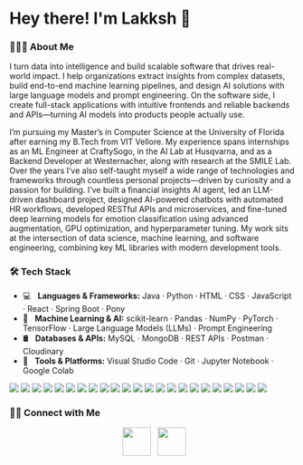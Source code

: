 <h1> Hey there! I'm Lakksh 👋 </h1>

<h3> 👨🏻‍💻 About Me </h3>

I turn data into intelligence and build scalable software that drives real-world impact. I help organizations extract insights from complex datasets, build end-to-end machine learning pipelines, and design AI solutions with large language models and prompt engineering. On the software side, I create full-stack applications with intuitive frontends and reliable backends and APIs—turning AI models into products people actually use.

I’m pursuing my Master’s in Computer Science at the University of Florida after earning my B.Tech from VIT Vellore. My experience spans internships as an ML Engineer at CraftySogo, in the AI Lab at Husqvarna, and as a Backend Developer at Westernacher, along with research at the SMILE Lab. Over the years I’ve also self-taught myself a wide range of technologies and frameworks through countless personal projects—driven by curiosity and a passion for building. I’ve built a financial insights AI agent, led an LLM-driven dashboard project, designed AI-powered chatbots with automated HR workflows, developed RESTful APIs and microservices, and fine-tuned deep learning models for emotion classification using advanced augmentation, GPU optimization, and hyperparameter tuning. My work sits at the intersection of data science, machine learning, and software engineering, combining key ML libraries with modern development tools.

<h3>🛠 Tech Stack</h3>

- 💻   <b>Languages & Frameworks:</b> Java · Python · HTML · CSS · JavaScript · React · Spring Boot · Pony
- 🤖   <b>Machine Learning & AI:</b> scikit-learn · Pandas · NumPy · PyTorch · TensorFlow · Large Language Models (LLMs) · Prompt Engineering
- 🛢   <b>Databases & APIs:</b> MySQL · MongoDB · REST APIs · Postman · Cloudinary
- 🔧   <b>Tools & Platforms:</b> Visual Studio Code · Git · Jupyter Notebook · Google Colab

<p>
  <!-- Languages & Frameworks -->
  <img src="https://img.shields.io/badge/Java-ED8B00?style=for-the-badge&logo=openjdk&logoColor=white">
  <img src="https://img.shields.io/badge/Python-3776AB?style=for-the-badge&logo=python&logoColor=white">
  <img src="https://img.shields.io/badge/JavaScript-F7DF1E?style=for-the-badge&logo=javascript&logoColor=black">
  <img src="https://img.shields.io/badge/React-20232A?style=for-the-badge&logo=react&logoColor=61DAFB">
  <img src="https://img.shields.io/badge/HTML5-E34F26?style=for-the-badge&logo=html5&logoColor=white">
  <img src="https://img.shields.io/badge/CSS3-1572B6?style=for-the-badge&logo=css3&logoColor=white">
  <img src="https://img.shields.io/badge/TailwindCSS-38B2AC?style=for-the-badge&logo=tailwind-css&logoColor=white">
  <img src="https://img.shields.io/badge/Spring%20Boot-6DB33F?style=for-the-badge&logo=springboot&logoColor=white">
  <img src="https://img.shields.io/badge/Pony%20Language-9C27B0?style=for-the-badge&logo=pony&logoColor=white">
  
  <!-- Machine Learning & AI -->
  <img src="https://img.shields.io/badge/PyTorch-EE4C2C?style=for-the-badge&logo=pytorch&logoColor=white">
  <img src="https://img.shields.io/badge/TensorFlow-FF6F00?style=for-the-badge&logo=tensorflow&logoColor=white">
  <img src="https://img.shields.io/badge/scikit--learn-F7931E?style=for-the-badge&logo=scikit-learn&logoColor=white">
  <img src="https://img.shields.io/badge/NumPy-013243?style=for-the-badge&logo=numpy&logoColor=white">
  <img src="https://img.shields.io/badge/Pandas-150458?style=for-the-badge&logo=pandas&logoColor=white">

  <!-- Databases & APIs -->
  <img src="https://img.shields.io/badge/MySQL-005C84?style=for-the-badge&logo=mysql&logoColor=white">
  <img src="https://img.shields.io/badge/MongoDB-4EA94B?style=for-the-badge&logo=mongodb&logoColor=white">
  <img src="https://img.shields.io/static/v1?style=for-the-badge&message=Postman&color=FF6C37&logo=Postman&logoColor=FFFFFF&label=">
  <img src="https://img.shields.io/badge/Cloudinary-3448C5?style=for-the-badge&logo=cloudinary&logoColor=white">
  
  <!-- Tools & IDEs -->
  <img src="https://img.shields.io/badge/VS%20Code-007ACC?style=for-the-badge&logo=visualstudiocode&logoColor=white">
  <img src="https://img.shields.io/badge/IntelliJ%20IDEA-000000?style=for-the-badge&logo=intellijidea&logoColor=white">
  <img src="https://img.shields.io/badge/Jupyter-F37626?style=for-the-badge&logo=jupyter&logoColor=white">
  <img src="https://img.shields.io/badge/Google%20Colab-F9AB00?style=for-the-badge&logo=googlecolab&logoColor=white">
  <img src="https://img.shields.io/badge/Git-F05032?style=for-the-badge&logo=git&logoColor=white">
</p>

<h3> 🤝🏻 Connect with Me </h3>

<p align="center">
&nbsp; <a href="https://www.linkedin.com/in/lakksh-tyagi-9297b6230/" target="_blank" rel="noopener noreferrer"><img src="https://img.icons8.com/plasticine/100/000000/linkedin.png" width="50" /></a>
&nbsp; <a href="mailto:lakksh.tyagi22@gmail.com" target="_blank" rel="noopener noreferrer"><img src="https://img.icons8.com/plasticine/100/000000/gmail.png"  width="50" /></a>
</p>
